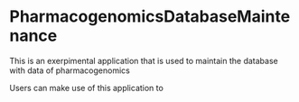 # PharmacogenomicsDatabaseMaintenance
This is an exerpimental application that is used to maintain the database with data of pharmacogenomics

Users can make use of this application to 
